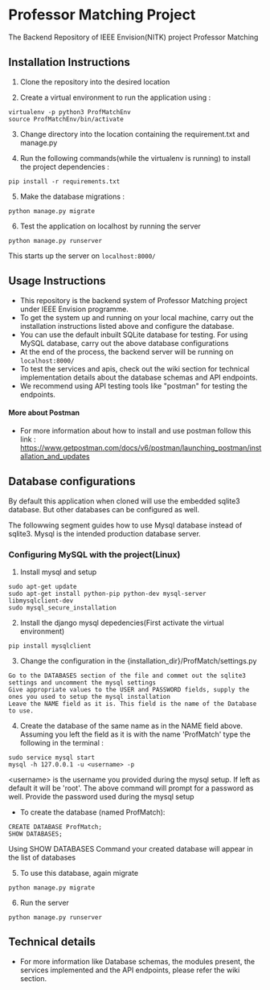 # Professor Matching Project
The Backend Repository of IEEE Envision(NITK) project Professor Matching

## Installation Instructions
1. Clone the repository into the desired location

2. Create a virtual environment to run the application using : 

```
virtualenv -p python3 ProfMatchEnv
source ProfMatchEnv/bin/activate
```

3. Change directory into the location containing the requirement.txt and manage.py

4. Run the following commands(while the virtualenv is running) to install the project dependencies :

```
pip install -r requirements.txt
```

5. Make the database migrations :

```
python manage.py migrate
```

6. Test the application on localhost by running the server
```
python manage.py runserver
```

This starts up the server on ``` localhost:8000/ ```
   
## Usage Instructions

* This repository is the backend system of Professor Matching project under IEEE Envision programme.
* To get the system up and running on your local machine, carry out the installation instructions listed above and configure the database.
* You can use the default inbuilt SQLite database for testing. For using MySQL database, carry out the above database configurations
* At the end of the process, the backend server will be running on ``` localhost:8000/ ```
* To test the services and apis, check out the wiki section for technical implementation details about the database schemas and API endpoints.
* We recommend using API testing tools like "postman" for testing the endpoints.

#### More about Postman

* For more information about how to install and use postman follow this link : https://www.getpostman.com/docs/v6/postman/launching_postman/installation_and_updates

## Database configurations

By default this application when cloned will use the embedded sqlite3 database. But other databases can be configured as well.

The followwing segment guides how to use Mysql database instead of sqlite3. Mysql is the intended production database server.

### Configuring MySQL with the project(Linux)

1. Install mysql and setup
```
sudo apt-get update
sudo apt-get install python-pip python-dev mysql-server libmysqlclient-dev
sudo mysql_secure_installation
```

2. Install the django mysql depedencies(First activate the virtual environment)
```
pip install mysqlclient
```
     
3. Change the configuration in the {installation_dir}/ProfMatch/settings.py

``` 
Go to the DATABASES section of the file and commet out the sqlite3 settings and uncomment the mysql settings
Give appropriate values to the USER and PASSWORD fields, supply the ones you used to setup the mysql installation
Leave the NAME field as it is. This field is the name of the Database to use.
```

4. Create the database of the same name as in the NAME field above. Assuming you left the field as it is with the name 'ProfMatch' type the following in the terminal :
```
sudo service mysql start
mysql -h 127.0.0.1 -u <username> -p
```

\<username\> is the username you provided during the mysql setup. If left as default it will be 'root'. The above command will prompt for a password as well.
Provide the password used during the mysql setup
    
* To create the database (named ProfMatch):
``` 
CREATE DATABASE ProfMatch;
SHOW DATABASES;
```
    
Using SHOW DATABASES Command your created database will appear in the list of databases

5. To use this database, again migrate 
``` 
python manage.py migrate 
```

6. Run the server 
``` 
python manage.py runserver
```

## Technical details

* For more information like Database schemas, the modules present, the services implemented and the API endpoints, please refer the wiki section.
